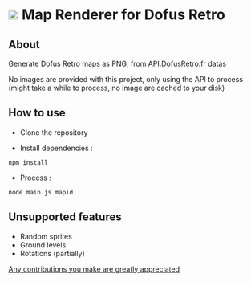 # <img src="https://cdn.dofusretro.fr/img/map.png" height="20"> Map Renderer for Dofus Retro 

## About

Generate Dofus Retro maps as PNG, from [API.DofusRetro.fr](https://api.dofusretro.fr) datas

No images are provided with this project, only using the API to process (might take a while to process, no image are cached to your disk)

## How to use

- Clone the repository

- Install dependencies : 
```shell
npm install
```
- Process :
```shell
node main.js mapid
```

## Unsupported features
- Random sprites
- Ground levels
- Rotations (partially)

[Any contributions you make are greatly appreciated](https://github.com/ShowMeDawey/MapRenderer-DR)